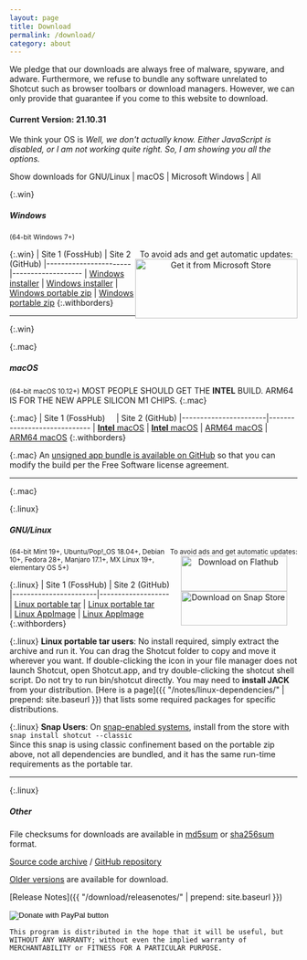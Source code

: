 ```yaml
---
layout: page
title: Download
permalink: /download/
category: about
---
```


We pledge that our downloads are always free of
malware, spyware, and adware. Furthermore, we refuse to bundle any software
unrelated to Shotcut such as browser toolbars or download managers.
However, we can only provide that guarantee if you come to this website
to download.

#### Current Version: 21.10.31

<div class="OSTEST">
  <p>
  We think your OS is
    <span id="pOSTEST" style="font-style: italic">
      Well, we don't actually know.
      Either JavaScript is disabled, or I am not working quite right.
      So, I am showing you all the options.
    </span>
  </p>
  <p>
    Show downloads for
    <a class="show_links" id='os_linux'>GNU/Linux</a>&nbsp;| 
    <a class="show_links" id='os_mac'>macOS</a>&nbsp;| 
    <a class="show_links" id='os_win'>Microsoft&nbsp;Windows</a>&nbsp;| 
    <a class="show_links" id='os_all'>All</a>
  </p>
</div>

{:.win}
##### Windows
<small class="win">(64-bit Windows 7+)</small>

<div class="win" style='float: right; text-align: center'>
To avoid ads and get automatic updates:<br>
<a href='//www.microsoft.com/store/apps/9PLNFFL3P6LR?cid=storebadge&ocid=badge'><img src='https://developer.microsoft.com/store/badges/images/English_get-it-from-MS.png' alt='Get it from Microsoft Store' style='width: 284px; height: 104px;'/></a>
</div>

{:.win}
| Site 1 (FossHub)     | Site 2 (GitHub)
|-----------------------|-------------------
| [Windows installer](https://www.fosshub.com/Shotcut.html?dwl=shotcut-win64-211031.exe) | [Windows installer](https://github.com/mltframework/shotcut/releases/download/v21.10.31/shotcut-win64-211031.exe)
| [Windows portable zip](https://www.fosshub.com/Shotcut.html?dwl=shotcut-win64-211031.zip) | [Windows portable zip](https://github.com/mltframework/shotcut/releases/download/v21.10.31/shotcut-win64-211031.zip)
{:.withborders}

---
{:.win}

{:.mac}
##### macOS
<small>(64-bit macOS 10.12+)</small>
MOST PEOPLE SHOULD GET THE **INTEL** BUILD. ARM64 IS FOR THE NEW APPLE SILICON M1 CHIPS.
{:.mac}

{:.mac}
| Site 1 (FossHub) &nbsp; &nbsp; | Site 2 (GitHub)
|-----------------------|-----------------------------
| [**Intel** macOS](https://www.fosshub.com/Shotcut.html?dwl=shotcut-macos-211031.dmg) | [**Intel** macOS](https://github.com/mltframework/shotcut/releases/download/v21.10.31/shotcut-macos-211031.dmg)
| [ARM64 macOS](https://www.fosshub.com/Shotcut.html?dwl=shotcut-macos-ARM64-211031.dmg) | [ARM64 macOS](https://github.com/mltframework/shotcut/releases/download/v21.10.31/shotcut-macos-ARM64-211031.dmg)
{:.withborders}

{:.mac}
An [unsigned app bundle is available on
GitHub](https://github.com/mltframework/shotcut/releases/download/v21.10.31/shotcut-macos-unsigned-211031.dmg) so that you
can modify the build per the Free Software license agreement.

---
{:.mac}

{:.linux}
##### GNU/Linux

<div class="linux" style='float: right; text-align: center'>
<small>To avoid ads and get automatic updates:</small><br>
<a href='https://flathub.org/apps/details/org.shotcut.Shotcut'><img
width='186' height='62' alt='Download on Flathub'
src='https://flathub.org/assets/badges/flathub-badge-en.png'/></a>
<br>
<a href='https://snapcraft.io/shotcut'><img width='186' height='60'
alt='Download on Snap Store' 
src='https://raw.githubusercontent.com/snapcore/snap-store-badges/master/EN/%5BEN%5D-snap-store-black.png'></a>
</div>

<small class="linux">(64-bit Mint 19+, Ubuntu/Pop!_OS 18.04+, Debian 10+, Fedora 28+, Manjaro 17.1+, MX Linux 19+, elementary OS 5+)</small>

{:.linux}
| Site 1 (FossHub)      | Site 2 (GitHub)
|-----------------------|-------------------
| [Linux portable tar](https://www.fosshub.com/Shotcut.html?dwl=shotcut-linux-x86_64-211031.txz) | [Linux portable tar](https://github.com/mltframework/shotcut/releases/download/v21.10.31/shotcut-linux-x86_64-211031.txz)  
| [Linux AppImage](https://www.fosshub.com/Shotcut.html?dwl=shotcut-linux-x86_64-211031.AppImage) | [Linux AppImage](https://github.com/mltframework/shotcut/releases/download/v21.10.31/shotcut-linux-x86_64-211031.AppImage)
{:.withborders}

{:.linux}
**Linux portable tar users**: No install required, simply extract the archive and run
it. You can drag the Shotcut folder to copy and move it wherever you
want. If double-clicking the icon in your file manager does not launch
Shotcut, open Shotcut.app, and try double-clicking the shotcut shell
script. Do not try to run bin/shotcut directly. You may need to **install
JACK** from your distribution.
[Here is a page]({{ "/notes/linux-dependencies/" | prepend: site.baseurl }})
that lists some required packages for specific distributions.

{:.linux}
**Snap Users**: On [snap-enabled systems](https://snapcraft.io/docs/core/install), install
from the store with `snap install shotcut --classic`  
Since this snap is using classic confinement based on the portable zip above,
not all dependencies are bundled, and it has the same run-time requirements as
the portable tar.

---
{:.linux}

##### Other

File checksums for downloads are available in
[md5sum](https://github.com/mltframework/shotcut/releases/download/v21.10.31/md5sums.txt)
or [sha256sum](https://github.com/mltframework/shotcut/releases/download/v21.10.31/sha256sums.txt) format.

[Source code
archive](https://github.com/mltframework/shotcut/releases/download/v21.10.31/shotcut-src-211031.txz)
/ [GitHub repository](https://github.com/mltframework/shotcut)

[Older versions](https://github.com/mltframework/shotcut/releases/) are
available for download.

[Release Notes]({{ "/download/releasenotes/" | prepend: site.baseurl }})

<form action="https://www.paypal.com/donate" method="post" target="_top">
<input type="hidden" name="hosted_button_id" value="XD364WFCHD46N" />
<input type="image" src="https://www.paypalobjects.com/en_US/i/btn/btn_donate_LG.gif" border="0" name="submit" title="PayPal - The safer, easier way to pay online!" alt="Donate with PayPal button" />
<img alt="" border="0" src="https://www.paypal.com/en_US/i/scr/pixel.gif" width="1" height="1" />
</form>

`This program is distributed in the hope that it will be useful, but
WITHOUT ANY WARRANTY; without even the implied warranty of MERCHANTABILITY
or FITNESS FOR A PARTICULAR PURPOSE.`

<script src="{{ "/assets/js/platform.js" | prepend: site.baseurl }}"></script>
<script src="{{ "/assets/js/platform-display.js" | prepend: site.baseurl }}"></script>
